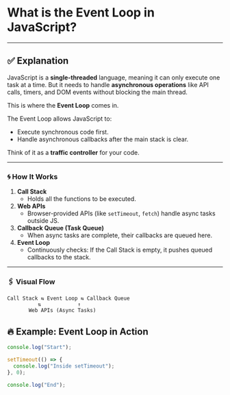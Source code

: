 # What is the Event Loop in JavaScript?

---

## ✅ Explanation

JavaScript is a **single-threaded** language, meaning it can only execute one task at a time. But it needs to handle **asynchronous operations** like API calls, timers, and DOM events without blocking the main thread.

This is where the **Event Loop** comes in.

The Event Loop allows JavaScript to:

- Execute synchronous code first.
- Handle asynchronous callbacks after the main stack is clear.

Think of it as a **traffic controller** for your code.

---

### 🌀 How It Works

1. **Call Stack**
   - Holds all the functions to be executed.
2. **Web APIs**
   - Browser-provided APIs (like `setTimeout`, `fetch`) handle async tasks outside JS.
3. **Callback Queue (Task Queue)**
   - When async tasks are complete, their callbacks are queued here.
4. **Event Loop**
   - Continuously checks: If the Call Stack is empty, it pushes queued callbacks to the stack.

---

### 🖇 Visual Flow

```text
Call Stack ⇆ Event Loop ⇆ Callback Queue
          ⇅            ↑
       Web APIs (Async Tasks)
```

## 🔥 Example: Event Loop in Action

```javascript
console.log("Start");

setTimeout(() => {
  console.log("Inside setTimeout");
}, 0);

console.log("End");
```

